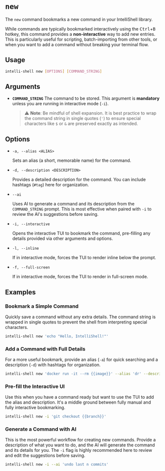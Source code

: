 # `new`

The `new` command bookmarks a new command in your IntelliShell library.

While commands are typically bookmarked interactively using the <kbd>Ctrl</kbd>+<kbd>B</kbd> hotkey, this command provides
a **non-interactive** way to add new entries. This is particularly useful for scripting, batch-importing from other tools,
or when you want to add a command without breaking your terminal flow.

## Usage

```sh
intelli-shell new [OPTIONS] [COMMAND_STRING]
```

## Arguments

- **`COMMAND_STRING`**
  The command to be stored. This argument is **mandatory** unless you are running in interactive mode (`-i`).
  > ⚠️ **Note**: Be mindful of shell expansion. It is best practice to wrap the command string in single quotes (`'`)
  > to ensure special characters like `$` or `&` are preserved exactly as intended.

## Options

- `-a, --alias <ALIAS>`
  
  Sets an alias (a short, memorable name) for the command.

- `-d, --description <DESCRIPTION>`
  
  Provides a detailed description for the command. You can include hashtags (`#tag`) here for organization.

- `--ai`
  
  Uses AI to generate a command and its description from the `COMMAND_STRING` prompt. This is most effective when paired
  with `-i` to review the AI's suggestions before saving.

- `-i, --interactive`
  
  Opens the interactive TUI to bookmark the command, pre-filling any details provided via other arguments and options.

- `-l, --inline`
  
  If in interactive mode, forces the TUI to render inline below the prompt.

- `-f, --full-screen`
  
  If in interactive mode, forces the TUI to render in full-screen mode.

## Examples

### Bookmark a Simple Command

Quickly save a command without any extra details. The command string is wrapped in single quotes to prevent the shell
from interpreting special characters.

```sh
intelli-shell new 'echo "Hello, IntelliShell!"'
```

### Add a Command with Full Details

For a more useful bookmark, provide an alias (`-a`) for quick searching and a description (`-d`) with hashtags for
organization.

```sh
intelli-shell new 'docker run -it --rm {{image}}' --alias 'dr' --description 'Run a temporary docker image #docker'
```

### Pre-fill the Interactive UI

Use this when you have a command ready but want to use the TUI to add the alias and description. It's a middle ground
between fully manual and fully interactive bookmarking.

```sh
intelli-shell new -i 'git checkout {{branch}}'
```

### Generate a Command with AI

This is the most powerful workflow for creating new commands. Provide a description of what you want to do, and the AI
will generate the command and its details for you. The `-i` flag is highly recommended here to review and edit the
suggestions before saving.

```sh
intelli-shell new -i --ai 'undo last n commits'
```
